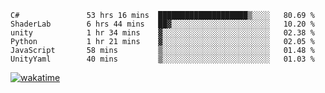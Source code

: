 <!--START_SECTION:waka-->

```text
C#               53 hrs 16 mins  ████████████████████▒░░░░   80.69 %
ShaderLab        6 hrs 44 mins   ██▓░░░░░░░░░░░░░░░░░░░░░░   10.20 %
unity            1 hr 34 mins    ▓░░░░░░░░░░░░░░░░░░░░░░░░   02.38 %
Python           1 hr 21 mins    ▓░░░░░░░░░░░░░░░░░░░░░░░░   02.05 %
JavaScript       58 mins         ▒░░░░░░░░░░░░░░░░░░░░░░░░   01.48 %
UnityYaml        40 mins         ▒░░░░░░░░░░░░░░░░░░░░░░░░   01.03 %
```

<!--END_SECTION:waka-->
[![wakatime](https://wakatime.com/badge/user/6c2f442e-41b4-42e3-bc06-d5d8203ad1da.svg)](https://wakatime.com/@6c2f442e-41b4-42e3-bc06-d5d8203ad1da)
